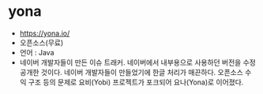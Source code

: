 # yona

- https://yona.io/
- 오픈소스(무료)
- 언어 : Java
- 네이버 개발자들이 만든 이슈 트래커. 네이버에서 내부용으로 사용하던 버전을 수정 공개한 것이다. 네이버 개발자들이 만들었기에 한글 처리가 매끈하다.
 오픈소스 수익 구조 등의 문제로 요비(Yobi) 프로젝트가 포크되어 요나(Yona)로 이어졌다.

